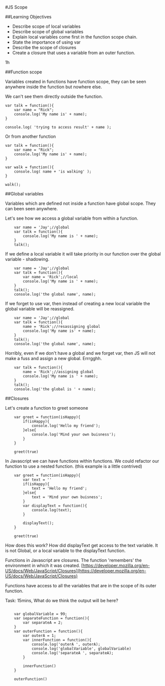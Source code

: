 #JS Scope

##Learning Objectives
- Describe scope of local variables
- Describe scope of global variables
- Explain local variables come first in the function scope chain.
- State the importance of using var
- Describe the scope of closures
- Create a closure that uses a variable from an outer function.

1h

##Function scope

Variables created in functions have function scope,  they can be seen anywhere inside the function but nowhere else.

We can't see them directly outside the function.

```
var talk = function(){
	var name = "Rick";
	console.log('My name is' + name);
}

console.log( 'trying to access result' + name );
```

Or from another function

```
var talk = function(){
	var name = "Rick";
	console.log('My name is' + name);
}

var walk = function(){
	console.log( name + 'is walking' );
}

walk();
```
##Global variables

Variables which are defined not inside a function have global scope. They can been seen anywhere.

Let's see how we access a global variable from within a function.

```
	var name = 'Jay';//global
	var talk = function(){
		console.log('My name is ' + name);
	}
	talk();
```

If we define a local variable it will take priority in our function over the global variable - shadowing.

```
	var name = 'Jay';//global
	var talk = function(){
		var name = 'Rick';//local
		console.log('My name is ' + name);
	}
	talk();
	console.log('the global name', name);
```

If we forget to use var,  then instead of creating a new local variable the global variable will be reassigned.

```
	var name = 'Jay';//global
	var talk = function(){
		name = 'Rick';//resassigning global
		console.log('My name is' + name);
	}
	talk();
	console.log('the global name', name);
```

Horribly,  even if we don't have a global and we forget var, then  JS will not make a fuss and assign a new global.   Errrgghh.  

```
	var talk = function(){
		name = 'Rick';//assigning global
		console.log('My name is ' + name);
	}
	talk();
	console.log('the global is ' + name);
```

##Closures

Let's create a function to greet someone

```
	var greet = function(isHappy){
		if(isHappy){
			console.log('Hello my friend');
		}else{
			console.log('Mind your own buisness');
		}
	}

	greet(true)
```
In Javascript we can have functions within functions.  We could refactor our function to use a nested function. (this example is a little contrived)

```
	var greet = function(isHappy){
		var text = ''
		if(isHappy){
			text = 'Hello my friend';
		}else{
			text = 'Mind your own buisness';
		}
		var displayText = function(){
			console.log(text);
		}

		displayText();
	}

	greet(true)
```
How does this work?  How did displayText get access to the text variable.  It is not Global, or a local variable to the displayText function.


Functions in Javascript are closures.  The function 'remembers' the environment in which it was created.
[https://developer.mozilla.org/en-US/docs/Web/JavaScript/Closures](https://developer.mozilla.org/en-US/docs/Web/JavaScript/Closures)

Functions have access to all the variables that are in the scope of its outer function.


Task: 15mins, What do we think the output will be here?

```

	var globalVariable = 99;
	var separateFunction = function(){
		var separateA = 2;
	}
	var outerFunction = function(){
		var outerA = 1;
		var innerFunction = function(){
			console.log('outerA ', outerA);
			console.log('globalVariable', globalVariable)
			console.log('separateA ', separateA);
		}

		innerFunction()
	}

	outerFunction()
```
